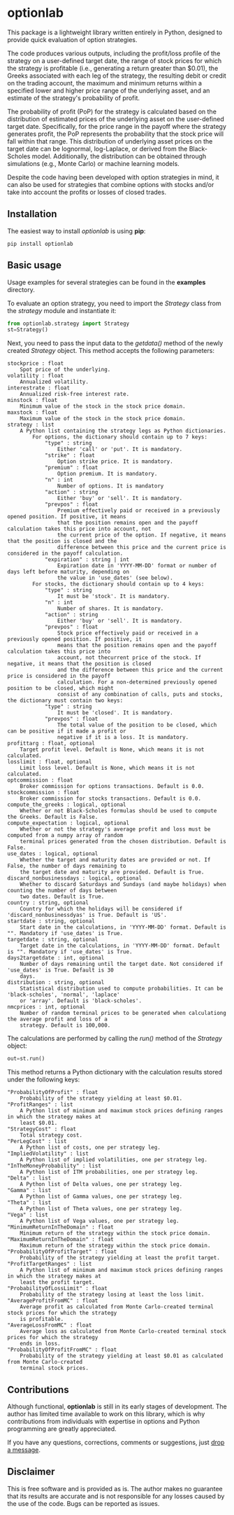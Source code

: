 # optionlab

This package is a lightweight library written entirely in Python, designed to provide quick evaluation of option strategies.

The code produces various outputs, including the profit/loss profile of the strategy on a user-defined target date, the range of stock prices for which the strategy is profitable (i.e., generating a return greater than \$0.01), the Greeks associated with each leg of the strategy, the resulting debit or credit on the trading account, the maximum and minimum returns within a specified lower and higher price range of the underlying asset, and an estimate of the strategy's probability of profit.

The probability of profit (PoP) for the strategy is calculated based on the distribution of estimated prices of the underlying asset on the user-defined target date. Specifically, for the price range in the payoff where the strategy generates profit, the PoP represents the probability that the stock price will fall within that range. This distribution of underlying asset prices on the target date can be lognormal, log-Laplace, or derived from the Black-Scholes model. Additionally, the distribution can be obtained through simulations (e.g., Monte Carlo) or machine learning models.

Despite the code having been developed with option strategies in mind, it can also be used for strategies that combine options with stocks and/or take into account the profits or losses of closed trades.

## Installation

The easiest way to install *optionlab* is using **pip**:

```
pip install optionlab 
```
## Basic usage

Usage examples for several strategies can be found in the **examples** directory.

To evaluate an option strategy, you need to import the *Strategy* class from the *strategy* module and instantiate it:

```python
from optionlab.strategy import Strategy
st=Strategy()
```

Next, you need to pass the input data to the *getdata()* method of the newly created *Strategy* object. This method accepts the following parameters:

```
stockprice : float
    Spot price of the underlying.
volatility : float
    Annualized volatility.
interestrate : float
    Annualized risk-free interest rate.
minstock : float
    Minimum value of the stock in the stock price domain.
maxstock : float
    Maximum value of the stock in the stock price domain.
strategy : list
    A Python list containing the strategy legs as Python dictionaries.
        For options, the dictionary should contain up to 7 keys:
            "type" : string
                Either 'call' or 'put'. It is mandatory.
            "strike" : float
                Option strike price. It is mandatory.
            "premium" : float
                Option premium. It is mandatory.
            "n" : int
                Number of options. It is mandatory
            "action" : string
                Either 'buy' or 'sell'. It is mandatory.
            "prevpos" : float
                Premium effectively paid or received in a previously opened position. If positive, it means
                that the position remains open and the payoff calculation takes this price into account, not
                the current price of the option. If negative, it means that the position is closed and the
                difference between this price and the current price is considered in the payoff calculation.
            "expiration" : string | int
                Expiration date in 'YYYY-MM-DD' format or number of days left before maturity, depending on
                the value in 'use_dates' (see below).
        For stocks, the dictionary should contain up to 4 keys:
            "type" : string
                It must be 'stock'. It is mandatory.
            "n" : int
                Number of shares. It is mandatory.
            "action" : string
                Either 'buy' or 'sell'. It is mandatory.
            "prevpos" : float
                Stock price effectively paid or received in a previously opened position. If positive, it
                means that the position remains open and the payoff calculation takes this price into
                account, not thecurrent price of the stock. If negative, it means that the position is closed
                and the difference between this price and the current price is considered in the payoff
                calculation. For a non-determined previously opened position to be closed, which might
                consist of any combination of calls, puts and stocks, the dictionary must contain two keys:
            "type" : string
                It must be 'closed'. It is mandatory.
            "prevpos" : float
                The total value of the position to be closed, which can be positive if it made a profit or
                negative if it is a loss. It is mandatory.
profittarg : float, optional
    Target profit level. Default is None, which means it is not calculated.
losslimit : float, optional
    Limit loss level. Default is None, which means it is not calculated.
optcommission : float
    Broker commission for options transactions. Default is 0.0.
stockcommission : float
    Broker commission for stocks transactions. Default is 0.0.
compute_the_greeks : logical, optional
    Whether or not Black-Scholes formulas should be used to compute the Greeks. Default is False.
compute_expectation : logical, optional
    Whether or not the strategy's average profit and loss must be computed from a numpy array of random
    terminal prices generated from the chosen distribution. Default is False.
use_dates : logical, optional
    Whether the target and maturity dates are provided or not. If False, the number of days remaining to
    the target date and maturity are provided. Default is True.
discard_nonbusinessdays : logical, optional
    Whether to discard Saturdays and Sundays (and maybe holidays) when counting the number of days between
    two dates. Default is True.
country : string, optional
    Country for which the holidays will be considered if 'discard_nonbusinessdyas' is True. Default is 'US'.
startdate : string, optional
    Start date in the calculations, in 'YYYY-MM-DD' format. Default is "". Mandatory if 'use_dates' is True.
targetdate : string, optional
    Target date in the calculations, in 'YYYY-MM-DD' format. Default is "". Mandatory if 'use_dates' is True.
days2targetdate : int, optional
    Number of days remaining until the target date. Not considered if 'use_dates' is True. Default is 30
    days.
distribution : string, optional
    Statistical distribution used to compute probabilities. It can be 'black-scholes', 'normal', 'laplace'
    or 'array'. Default is 'black-scholes'.
nmcprices : int, optional
    Number of random terminal prices to be generated when calculationg the average profit and loss of a
    strategy. Default is 100,000.
```

The calculations are performed by calling the *run()* method of the *Strategy* object:

```python
out=st.run()
```

This method returns a Python dictionary with the calculation results stored under the following keys:

```
"ProbabilityOfProfit" : float
    Probability of the strategy yielding at least $0.01.
"ProfitRanges" : list
    A Python list of minimum and maximum stock prices defining ranges in which the strategy makes at
    least $0.01.
"StrategyCost" : float
    Total strategy cost.
"PerLegCost" : list
    A Python list of costs, one per strategy leg.
"ImpliedVolatility" : list
    A Python list of implied volatilities, one per strategy leg.
"InTheMoneyProbability" : list
    A Python list of ITM probabilities, one per strategy leg.
"Delta" : list
    A Python list of Delta values, one per strategy leg.
"Gamma" : list
    A Python list of Gamma values, one per strategy leg.
"Theta" : list
    A Python list of Theta values, one per strategy leg.
"Vega" : list
    A Python list of Vega values, one per strategy leg.
"MinimumReturnInTheDomain" : float
    Minimum return of the strategy within the stock price domain.
"MaximumReturnInTheDomain" : float
    Maximum return of the strategy within the stock price domain.
"ProbabilityOfProfitTarget" : float
    Probability of the strategy yielding at least the profit target.
"ProfitTargetRanges" : list
    A Python list of minimum and maximum stock prices defining ranges in which the strategy makes at
    least the profit target.                    
"ProbabilityOfLossLimit" : float
    Probability of the strategy losing at least the loss limit.
"AverageProfitFromMC" : float
    Average profit as calculated from Monte Carlo-created terminal stock prices for which the strategy
    is profitable.
"AverageLossFromMC" : float
    Average loss as calculated from Monte Carlo-created terminal stock prices for which the strategy
    ends in loss. 
"ProbabilityOfProfitFromMC" : float
    Probability of the strategy yielding at least $0.01 as calculated from Monte Carlo-created
    terminal stock prices.
```

## Contributions

Although functional, **optionlab** is still in its early stages of development. The author has limited time available to work on this library, which is why contributions from individuals with expertise in options and Python programming are greatly appreciated.

If you have any questions, corrections, comments or suggestions, just [drop a message](mailto:roberto.veiga@ufabc.edu.br).

## Disclaimer

This is free software and is provided as is. The author makes no guarantee that its results are accurate and is not responsible for any losses caused by the use of the code. Bugs can be reported as issues.
